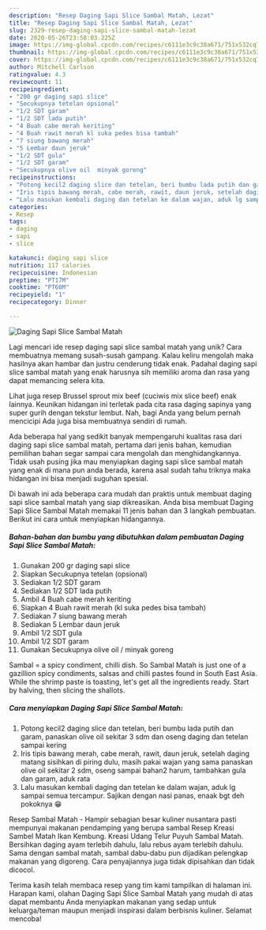 ```yaml
---
description: "Resep Daging Sapi Slice Sambal Matah, Lezat"
title: "Resep Daging Sapi Slice Sambal Matah, Lezat"
slug: 2329-resep-daging-sapi-slice-sambal-matah-lezat
date: 2020-05-26T23:58:03.225Z
image: https://img-global.cpcdn.com/recipes/c6111e3c9c38a671/751x532cq70/daging-sapi-slice-sambal-matah-foto-resep-utama.jpg
thumbnail: https://img-global.cpcdn.com/recipes/c6111e3c9c38a671/751x532cq70/daging-sapi-slice-sambal-matah-foto-resep-utama.jpg
cover: https://img-global.cpcdn.com/recipes/c6111e3c9c38a671/751x532cq70/daging-sapi-slice-sambal-matah-foto-resep-utama.jpg
author: Mitchell Carlson
ratingvalue: 4.3
reviewcount: 11
recipeingredient:
- "200 gr daging sapi slice"
- "Secukupnya tetelan opsional"
- "1/2 SDT garam"
- "1/2 SDT lada putih"
- "4 Buah cabe merah keriting"
- "4 Buah rawit merah kl suka pedes bisa tambah"
- "7 siung bawang merah"
- "5 Lembar daun jeruk"
- "1/2 SDT gula"
- "1/2 SDT garam"
- "Secukupnya olive oil  minyak goreng"
recipeinstructions:
- "Potong kecil2 daging slice dan tetelan, beri bumbu lada putih dan garam, panaskan olive oil sekitar 3 sdm dan oseng daging dan tetelan sampai kering"
- "Iris tipis bawang merah, cabe merah, rawit, daun jeruk, setelah daging matang sisihkan di piring dulu, masih pakai wajan yang sama panaskan olive oil sekitar 2 sdm, oseng sampai bahan2 harum, tambahkan gula dan garam, aduk rata"
- "Lalu masukan kembali daging dan tetelan ke dalam wajan, aduk lg sampai semua tercampur. Sajikan dengan nasi panas, enaak bgt deh pokoknya 😁"
categories:
- Resep
tags:
- daging
- sapi
- slice

katakunci: daging sapi slice 
nutrition: 117 calories
recipecuisine: Indonesian
preptime: "PT17M"
cooktime: "PT60M"
recipeyield: "1"
recipecategory: Dinner

---
```



![Daging Sapi Slice Sambal Matah](https://img-global.cpcdn.com/recipes/c6111e3c9c38a671/751x532cq70/daging-sapi-slice-sambal-matah-foto-resep-utama.jpg)

Lagi mencari ide resep daging sapi slice sambal matah yang unik? Cara membuatnya memang susah-susah gampang. Kalau keliru mengolah maka hasilnya akan hambar dan justru cenderung tidak enak. Padahal daging sapi slice sambal matah yang enak harusnya sih memiliki aroma dan rasa yang dapat memancing selera kita.

Lihat juga resep Brussel sprout mix beef (cuciwis mix slice beef) enak lainnya. Keunikan hidangan ini terletak pada cita rasa daging sapinya yang super gurih dengan tekstur lembut. Nah, bagi Anda yang belum pernah mencicipi Ada juga bisa membuatnya sendiri di rumah.

Ada beberapa hal yang sedikit banyak mempengaruhi kualitas rasa dari daging sapi slice sambal matah, pertama dari jenis bahan, kemudian pemilihan bahan segar sampai cara mengolah dan menghidangkannya. Tidak usah pusing jika mau menyiapkan daging sapi slice sambal matah yang enak di mana pun anda berada, karena asal sudah tahu triknya maka hidangan ini bisa menjadi suguhan spesial.


Di bawah ini ada beberapa cara mudah dan praktis untuk membuat daging sapi slice sambal matah yang siap dikreasikan. Anda bisa membuat Daging Sapi Slice Sambal Matah memakai 11 jenis bahan dan 3 langkah pembuatan. Berikut ini cara untuk menyiapkan hidangannya.

<!--inarticleads1-->

##### Bahan-bahan dan bumbu yang dibutuhkan dalam pembuatan Daging Sapi Slice Sambal Matah:

1. Gunakan 200 gr daging sapi slice
1. Siapkan Secukupnya tetelan (opsional)
1. Sediakan 1/2 SDT garam
1. Sediakan 1/2 SDT lada putih
1. Ambil 4 Buah cabe merah keriting
1. Siapkan 4 Buah rawit merah (kl suka pedes bisa tambah)
1. Sediakan 7 siung bawang merah
1. Sediakan 5 Lembar daun jeruk
1. Ambil 1/2 SDT gula
1. Ambil 1/2 SDT garam
1. Gunakan Secukupnya olive oil / minyak goreng


Sambal = a spicy condiment, chilli dish. So Sambal Matah is just one of a gazillion spicy condiments, salsas and chilli pastes found in South East Asia. While the shrimp paste is toasting, let&#39;s get all the ingredients ready. Start by halving, then slicing the shallots. 

<!--inarticleads2-->

##### Cara menyiapkan Daging Sapi Slice Sambal Matah:

1. Potong kecil2 daging slice dan tetelan, beri bumbu lada putih dan garam, panaskan olive oil sekitar 3 sdm dan oseng daging dan tetelan sampai kering
1. Iris tipis bawang merah, cabe merah, rawit, daun jeruk, setelah daging matang sisihkan di piring dulu, masih pakai wajan yang sama panaskan olive oil sekitar 2 sdm, oseng sampai bahan2 harum, tambahkan gula dan garam, aduk rata
1. Lalu masukan kembali daging dan tetelan ke dalam wajan, aduk lg sampai semua tercampur. Sajikan dengan nasi panas, enaak bgt deh pokoknya 😁


Resep Sambal Matah - Hampir sebagian besar kuliner nusantara pasti mempunyai makanan pendamping yang berupa sambal Resep Kreasi Sambel Matah Ikan Kembung. Kreasi Udang Telur Puyuh Sambal Matah. Bersihkan daging ayam terlebih dahulu, lalu rebus ayam terlebih dahulu. Sama dengan sambal matah, sambal dabu-dabu pun dijadikan pelengkap makanan yang digoreng. Cara penyajiannya juga tidak dipisahkan dan tidak dicocol. 

Terima kasih telah membaca resep yang tim kami tampilkan di halaman ini. Harapan kami, olahan Daging Sapi Slice Sambal Matah yang mudah di atas dapat membantu Anda menyiapkan makanan yang sedap untuk keluarga/teman maupun menjadi inspirasi dalam berbisnis kuliner. Selamat mencoba!
